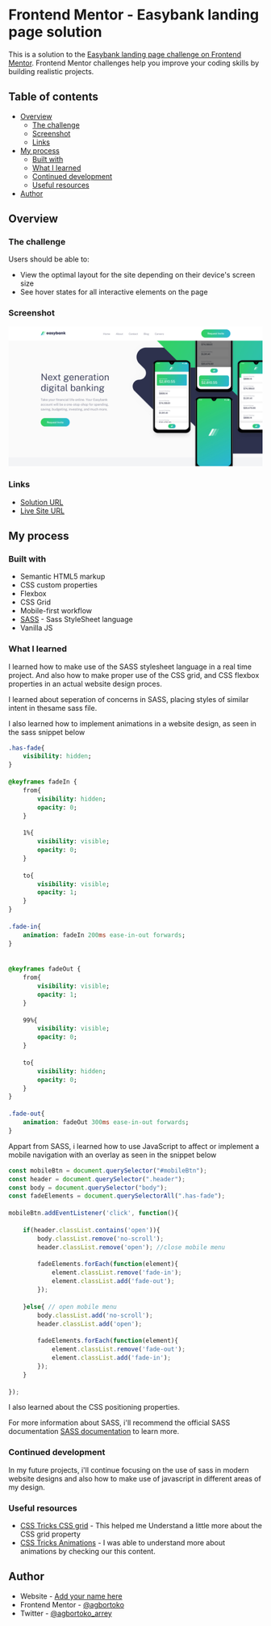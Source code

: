 # Frontend Mentor - Easybank landing page solution

This is a solution to the [Easybank landing page challenge on Frontend Mentor](https://www.frontendmentor.io/challenges/easybank-landing-page-WaUhkoDN). Frontend Mentor challenges help you improve your coding skills by building realistic projects. 

## Table of contents

- [Overview](#overview)
  - [The challenge](#the-challenge)
  - [Screenshot](#screenshot)
  - [Links](#links)
- [My process](#my-process)
  - [Built with](#built-with)
  - [What I learned](#what-i-learned)
  - [Continued development](#continued-development)
  - [Useful resources](#useful-resources)
- [Author](#author)


## Overview

### The challenge

Users should be able to:

- View the optimal layout for the site depending on their device's screen size
- See hover states for all interactive elements on the page

### Screenshot

![](./screenshot.png)

### Links

- [Solution URL](https://www.frontendmentor.io/challenges/easybank-landing-page-WaUhkoDN/hub/easybank-landing-page-0pC5N4I2yx)
- [Live Site URL](https://agbortoko.github.io/easybank-landing-page-master/)

## My process

### Built with

- Semantic HTML5 markup
- CSS custom properties
- Flexbox
- CSS Grid
- Mobile-first workflow
- [SASS](https://sass-lang.com/documentation/) - Sass StyleSheet language
- Vanilla JS

### What I learned

I learned how to make use of the SASS stylesheet language in a real time project. And also how to make proper use of the CSS grid, and CSS flexbox properties in an actual website design proces.

I learned about seperation of concerns in SASS, placing styles of similar intent in thesame sass file.

I also learned how to implement animations in a website design, as seen in the sass snippet below


```sass
.has-fade{
    visibility: hidden;
}

@keyframes fadeIn {
    from{
        visibility: hidden;
        opacity: 0;
    }

    1%{
        visibility: visible;
        opacity: 0;
    }

    to{ 
        visibility: visible;
        opacity: 1;
    }
}

.fade-in{
    animation: fadeIn 200ms ease-in-out forwards;
}


@keyframes fadeOut {
    from{
        visibility: visible;
        opacity: 1;
    }

    99%{
        visibility: visible;
        opacity: 0;
    }

    to{ 
        visibility: hidden;
        opacity: 0;
    }
}

.fade-out{
    animation: fadeOut 300ms ease-in-out forwards;
}
```

Appart from SASS, i learned how to use JavaScript to affect or implement a mobile navigation with an overlay as seen in the snippet below

```js
const mobileBtn = document.querySelector("#mobileBtn");
const header = document.querySelector(".header");
const body = document.querySelector("body");
const fadeElements = document.querySelectorAll(".has-fade");

mobileBtn.addEventListener('click', function(){

    if(header.classList.contains('open')){
        body.classList.remove('no-scroll');
        header.classList.remove('open'); //close mobile menu

        fadeElements.forEach(function(element){
            element.classList.remove('fade-in');
            element.classList.add('fade-out');
        });

    }else{ // open mobile menu
        body.classList.add('no-scroll');
        header.classList.add('open');

        fadeElements.forEach(function(element){
            element.classList.remove('fade-out');
            element.classList.add('fade-in');
        });
    }
  
});


```

I also learned about the CSS positioning properties.

For more information about SASS, i'll recommend the official SASS documentation  [SASS documentation](https://sass-lang.com/documentation/) to learn more.



### Continued development

In my future projects, i'll continue focusing on the use of sass in modern website designs and also how to make use of javascript in different areas of my design.

### Useful resources

- [CSS Tricks CSS grid](https://css-tricks.com/snippets/css/complete-guide-grid/) - This helped me Understand a little more about the CSS grid property
- [CSS Tricks Animations](https://css-tricks.com/almanac/properties/a/animation/) - I was able to understand more about animations by checking our this content.


## Author

- Website - [Add your name here](https://easythz.com)
- Frontend Mentor - [@agbortoko](https://www.frontendmentor.io/profile/agbortoko)
- Twitter - [@agbortoko_arrey](https://www.twitter.com/agbortoko_arrey)

